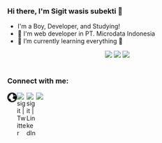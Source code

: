 ### Hi there, I'm Sigit wasis subekti 👋

- I'm a Boy, Developer, and Studying!
- 💺 I'm web developer in PT. Microdata Indonesia
- 🌱 I’m currently learning everything 🤣

<div align="center">

  <img height="50%" width="auto" src ="https://github-readme-stats.vercel.app/api?username=Sigit-Wasis&show_icons=true&count_private=true&theme=darcula&hide_border=true&hide=issues,contribs&bg_color=00000000">
  <img height="50%" width="auto" src ="https://github-readme-stats.vercel.app/api/top-langs/?username=Sigit-Wasis&layout=compact&hide_border=true&theme=darcula&bg_color=00000000&langs_count=6&hide=jupyter%20notebook,tex,css,php">
  <img src ="https://github-readme-streak-stats.herokuapp.com?user=Sigit-Wasis&theme=darcula&hide_border=true&background=FFFFFF00">
  <br>
  <br>
  <div id="badges">
</div>
</div>

### Connect with me:

[<img align="left" alt="sigit-wasis.github.io" width="22px" src="https://raw.githubusercontent.com/iconic/open-iconic/master/svg/globe.svg" />][blog]
[<img align="left" alt="sigit | Twitter" width="22px" src="https://cdn.jsdelivr.net/npm/simple-icons@v3/icons/twitter.svg" />][twitter]
[<img align="left" alt="sigit | LinkedIn" width="22px" src="https://cdn.jsdelivr.net/npm/simple-icons@v3/icons/linkedin.svg" />][linkedin]
![](https://komarev.com/ghpvc/?username=Sigit-Wasis&color=green)

<br />

[portfolio]: https://sigit-wasis.github.io/
[blog]: https://www.embuncode.com/
[twitter]: https://twitter.com/Sigit_wasis13
[linkedin]: https://www.linkedin.com/in/sigit-wasis-subekti-1840a3165/
